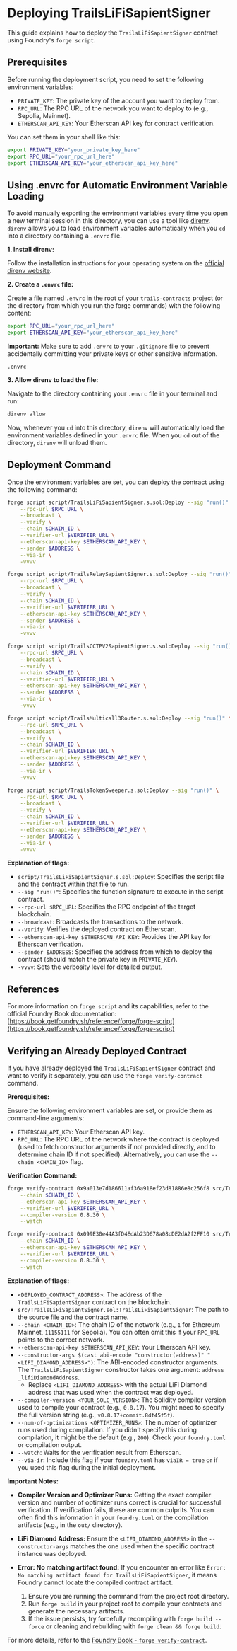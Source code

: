 # Deploying TrailsLiFiSapientSigner

This guide explains how to deploy the `TrailsLiFiSapientSigner` contract using Foundry's `forge script`.

## Prerequisites

Before running the deployment script, you need to set the following environment variables:

*   `PRIVATE_KEY`: The private key of the account you want to deploy from.
*   `RPC_URL`: The RPC URL of the network you want to deploy to (e.g., Sepolia, Mainnet).
*   `ETHERSCAN_API_KEY`: Your Etherscan API key for contract verification.

You can set them in your shell like this:

```bash
export PRIVATE_KEY="your_private_key_here"
export RPC_URL="your_rpc_url_here"
export ETHERSCAN_API_KEY="your_etherscan_api_key_here"
```

## Using .envrc for Automatic Environment Variable Loading

To avoid manually exporting the environment variables every time you open a new terminal session in this directory, you can use a tool like [direnv](https://direnv.net/). `direnv` allows you to load environment variables automatically when you `cd` into a directory containing a `.envrc` file.

**1. Install direnv:**

Follow the installation instructions for your operating system on the [official direnv website](https://direnv.net/docs/installation.html).

**2. Create a `.envrc` file:**

Create a file named `.envrc` in the root of your `trails-contracts` project (or the directory from which you run the forge commands) with the following content:

```bash
export RPC_URL="your_rpc_url_here"
export ETHERSCAN_API_KEY="your_etherscan_api_key_here"
```

**Important:** Make sure to add `.envrc` to your `.gitignore` file to prevent accidentally committing your private keys or other sensitive information.

```
.envrc
```

**3. Allow direnv to load the file:**

Navigate to the directory containing your `.envrc` file in your terminal and run:

```bash
direnv allow
```

Now, whenever you `cd` into this directory, `direnv` will automatically load the environment variables defined in your `.envrc` file. When you `cd` out of the directory, `direnv` will unload them.

## Deployment Command

Once the environment variables are set, you can deploy the contract using the following command:

```bash
forge script script/TrailsLiFiSapientSigner.s.sol:Deploy --sig "run()" \
    --rpc-url $RPC_URL \
    --broadcast \
    --verify \
    --chain $CHAIN_ID \
    --verifier-url $VERIFIER_URL \
    --etherscan-api-key $ETHERSCAN_API_KEY \
    --sender $ADDRESS \
    --via-ir \
    -vvvv
```

```bash
forge script script/TrailsRelaySapientSigner.s.sol:Deploy --sig "run()" \
    --rpc-url $RPC_URL \
    --broadcast \
    --verify \
    --chain $CHAIN_ID \
    --verifier-url $VERIFIER_URL \
    --etherscan-api-key $ETHERSCAN_API_KEY \
    --sender $ADDRESS \
    --via-ir \
    -vvvv
```

```bash
forge script script/TrailsCCTPV2SapientSigner.s.sol:Deploy --sig "run()" \
    --rpc-url $RPC_URL \
    --broadcast \
    --verify \
    --chain $CHAIN_ID \
    --verifier-url $VERIFIER_URL \
    --etherscan-api-key $ETHERSCAN_API_KEY \
    --sender $ADDRESS \
    --via-ir \
    -vvvv
```

```bash
forge script script/TrailsMulticall3Router.s.sol:Deploy --sig "run()" \
    --rpc-url $RPC_URL \
    --broadcast \
    --verify \
    --chain $CHAIN_ID \
    --verifier-url $VERIFIER_URL \
    --etherscan-api-key $ETHERSCAN_API_KEY \
    --sender $ADDRESS \
    --via-ir \
    -vvvv
```

```bash
forge script script/TrailsTokenSweeper.s.sol:Deploy --sig "run()" \
    --rpc-url $RPC_URL \
    --broadcast \
    --verify \
    --chain $CHAIN_ID \
    --verifier-url $VERIFIER_URL \
    --etherscan-api-key $ETHERSCAN_API_KEY \
    --sender $ADDRESS \
    --via-ir \
    -vvvv
```

**Explanation of flags:**
*   `script/TrailsLiFiSapientSigner.s.sol:Deploy`: Specifies the script file and the contract within that file to run.
*   `--sig "run()"`: Specifies the function signature to execute in the script contract.
*   `--rpc-url $RPC_URL`: Specifies the RPC endpoint of the target blockchain.
*   `--broadcast`: Broadcasts the transactions to the network.
*   `--verify`: Verifies the deployed contract on Etherscan.
*   `--etherscan-api-key $ETHERSCAN_API_KEY`: Provides the API key for Etherscan verification.
*   `--sender $ADDRESS`: Specifies the address from which to deploy the contract (should match the private key in `PRIVATE_KEY`).
*   `-vvvv`: Sets the verbosity level for detailed output.

## References

For more information on `forge script` and its capabilities, refer to the official Foundry Book documentation:
[https://book.getfoundry.sh/reference/forge/forge-script](https://book.getfoundry.sh/reference/forge/forge-script)

## Verifying an Already Deployed Contract

If you have already deployed the `TrailsLiFiSapientSigner` contract and want to verify it separately, you can use the `forge verify-contract` command.

**Prerequisites:**

Ensure the following environment variables are set, or provide them as command-line arguments:

*   `ETHERSCAN_API_KEY`: Your Etherscan API key.
*   `RPC_URL`: The RPC URL of the network where the contract is deployed (used to fetch constructor arguments if not provided directly, and to determine chain ID if not specified).
    Alternatively, you can use the `--chain <CHAIN_ID>` flag.

**Verification Command:**

```bash
forge verify-contract 0x9a013e7d186611af36a918ef23d81886e8c256f8 src/TrailsRelaySapientSigner.sol:TrailsRelaySapientSigner \
    --chain $CHAIN_ID \
    --etherscan-api-key $ETHERSCAN_API_KEY \
    --verifier-url $VERIFIER_URL \
    --compiler-version 0.8.30 \
    --watch
```

```bash
forge verify-contract 0x099E30e44A3fD4EdAb23D678a08cDE2dA2f2FF10 src/TrailsMulticall3Router.sol:TrailsMulticall3Router \
    --chain $CHAIN_ID \
    --etherscan-api-key $ETHERSCAN_API_KEY \
    --verifier-url $VERIFIER_URL \
    --compiler-version 0.8.30 \
    --watch
```

**Explanation of flags:**

*   `<DEPLOYED_CONTRACT_ADDRESS>`: The address of the `TrailsLiFiSapientSigner` contract on the blockchain.
*   `src/TrailsLiFiSapientSigner.sol:TrailsLiFiSapientSigner`: The path to the source file and the contract name.
*   `--chain <CHAIN_ID>`: The chain ID of the network (e.g., `1` for Ethereum Mainnet, `11155111` for Sepolia). You can often omit this if your `RPC_URL` points to the correct network.
*   `--etherscan-api-key $ETHERSCAN_API_KEY`: Your Etherscan API key.
*   `--constructor-args $(cast abi-encode "constructor(address)" "<LIFI_DIAMOND_ADDRESS>")`: The ABI-encoded constructor arguments. The `TrailsLiFiSapientSigner` constructor takes one argument: `address _lifiDiamondAddress`.
    *   Replace `<LIFI_DIAMOND_ADDRESS>` with the actual LiFi Diamond address that was used when the contract was deployed.
*   `--compiler-version <YOUR_SOLC_VERSION>`: The Solidity compiler version used to compile your contract (e.g., `0.8.17`). You might need to specify the full version string (e.g., `v0.8.17+commit.8df45f5f`).
*   `--num-of-optimizations <OPTIMIZER_RUNS>`: The number of optimizer runs used during compilation. If you didn't specify this during compilation, it might be the default (e.g., `200`). Check your `foundry.toml` or compilation output.
*   `--watch`: Waits for the verification result from Etherscan.
*   `--via-ir`: Include this flag if your `foundry.toml` has `viaIR = true` or if you used this flag during the initial deployment.

**Important Notes:**

*   **Compiler Version and Optimizer Runs:** Getting the exact compiler version and number of optimizer runs correct is crucial for successful verification. If verification fails, these are common culprits. You can often find this information in your `foundry.toml` or the compilation artifacts (e.g., in the `out/` directory).
*   **LiFi Diamond Address:** Ensure the `<LIFI_DIAMOND_ADDRESS>` in the `--constructor-args` matches the one used when the specific contract instance was deployed.

*   **Error: No matching artifact found:** If you encounter an error like `Error: No matching artifact found for TrailsLiFiSapientSigner`, it means Foundry cannot locate the compiled contract artifact. 
    1.  Ensure you are running the command from the project root directory.
    2.  Run `forge build` in your project root to compile your contracts and generate the necessary artifacts. 
    3.  If the issue persists, try forcefully recompiling with `forge build --force` or cleaning and rebuilding with `forge clean && forge build`.

For more details, refer to the [Foundry Book - `forge verify-contract`](https://book.getfoundry.sh/reference/forge/forge-verify-contract).
